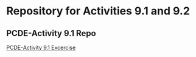 # Repository for Activities 9.1 and 9.2
## PCDE-Activity 9.1 Repo

<a href="https://MagdaGHub.github.io/PCDE-Activity 9.1">PCDE-Activity 9.1 Excercise</a>
